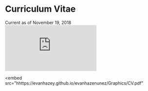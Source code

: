 # Curriculum Vitae

Current as of November 19, 2018
![CV](https://evanhazey.github.io/evanhazenunez/Graphics/CV.pdf)

<embed src="hhttps://evanhazey.github.io/evanhazenunez/Graphics/CV.pdf"


